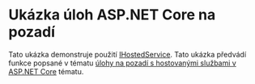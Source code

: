# <a name="aspnet-core-background-tasks-sample"></a>Ukázka úloh ASP.NET Core na pozadí

Tato ukázka demonstruje použití [IHostedService](https://docs.microsoft.com/dotnet/api/microsoft.extensions.hosting.ihostedservice). Tato ukázka předvádí funkce popsané v tématu [úlohy na pozadí s hostovanými službami v ASP.NET Core](https://docs.microsoft.com/aspnet/core/fundamentals/host/hosted-services) tématu.
